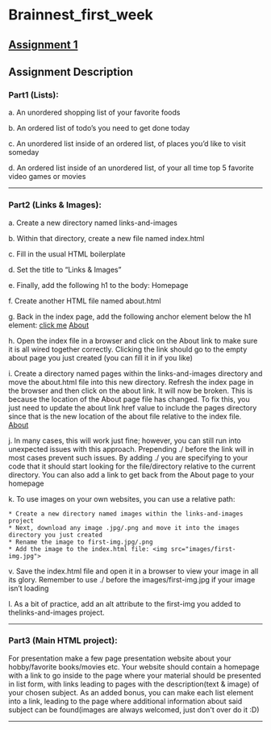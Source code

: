 # Brainnest_first_week 
  ## [Assignment 1](https://rawcdn.githack.com/tofy1234/Brainnest_first_week/1277ef99152c69442a7594b59e065319f49f2c43/index.html) 

## **Assignment Description**
### **Part1 (Lists):**

a. An unordered shopping list of your favorite foods

b. An ordered list of todo’s you need to get done today

c. An unordered list inside of an ordered list, of places you’d like to     visit someday

d. An ordered list inside of an unordered list, of your all time top 5 favorite video games or movies

***

### **Part2 (Links & Images):**

a. Create a new directory named links-and-images

b. Within that directory, create a new file named index.html

c. Fill in the usual HTML boilerplate

d. Set the title to “Links & Images”

e. Finally, add the following h1 to the body: Homepage

f. Create another HTML file named about.html

g. Back in the index page, add the following anchor element below the h1
element: <a href=”https://theuselessweb.com/”>click me</a> <a href="about.html">About</a>

h. Open the index file in a browser and click on the About link to make sure it is all wired together correctly. Clicking the link should go to the empty about page you just created (you can fill it in if you like)

i. Create a directory named pages within the links-and-images directory and move the about.html file into this new directory. Refresh the index page in the browser and then click on the about link. It will now be broken. This is because the location of the About page file has changed. To fix this, you just need to update the about link href value to include the pages directory since that is the new location of the about file relative to the index file. <a href="./pages/about.html">About</a>

j. In many cases, this will work just fine; however, you can still run into unexpected issues with this approach. Prepending ./ before the link will in most cases prevent such issues. By adding ./ you are specifying to your code that it should start looking for the file/directory relative to the current directory. You can also add a link to get back from the About page to your homepage

k. To use images on your own websites, you can use a relative path:

    * Create a new directory named images within the links-and-images  project
    * Next, download any image .jpg/.png and move it into the images directory you just created
    * Rename the image to first-img.jpg/.png
    * Add the image to the index.html file: <img src="images/first-img.jpg">

v. Save the index.html file and open it in a browser to view your image in all its glory. Remember to use ./ before the images/first-img.jpg if your
image isn’t loading

l. As a bit of practice, add an alt attribute to the first-img you added to thelinks-and-images project.

***

### **Part3 (Main HTML project):**

For presentation make a few page presentation website about your hobby/favorite books/movies etc. Your website should contain a homepage with a link to go inside to the page where your material should be presented in list form, with links leading to pages with the description(text & image) of your chosen subject. As an added bonus, you can make each list element into a link, leading to the page where additional information about said subject can be found(images are always welcomed, just don't over do it :D)
***